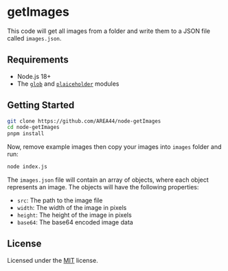 # getImages

This code will get all images from a folder and write them to a JSON file called `images.json`.

## Requirements

- Node.js 18+
- The [`glob`](https://github.com/isaacs/node-glob) and [`plaiceholder`](https://github.com/joe-bell/plaiceholder) modules

## Getting Started

```sh
git clone https://github.com/AREA44/node-getImages
cd node-getImages
pnpm install
```

Now, remove example images then copy your images into `images` folder and run:

```sh
node index.js
```

The `images.json` file will contain an array of objects, where each object represents an image. The objects will have the following properties:

- `src`: The path to the image file
- `width`: The width of the image in pixels
- `height`: The height of the image in pixels
- `base64`: The base64 encoded image data

## License

Licensed under the [MIT](./LICENSE) license.
